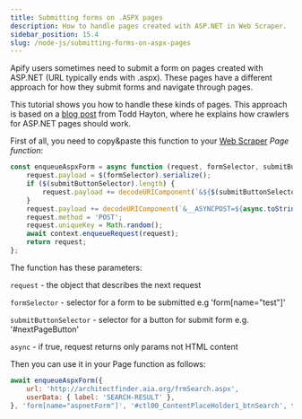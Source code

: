```yaml
---
title: Submitting forms on .ASPX pages
description: How to handle pages created with ASP.NET in Web Scraper.
sidebar_position: 15.4
slug: /node-js/submitting-forms-on-aspx-pages
---
```


Apify users sometimes need to submit a form on pages created with ASP.NET (URL typically ends with .aspx). These pages have a different approach for how they submit forms and navigate through pages.

This tutorial shows you how to handle these kinds of pages. This approach is based on a [blog post](http://toddhayton.com/2015/05/04/scraping-aspnet-pages-with-ajax-pagination/) from Todd Hayton, where he explains how crawlers for ASP.NET pages should work.

First of all, you need to copy&paste this function to your [Web Scraper](https://apify.com/apify/web-scraper) _Page function_:

```js
const enqueueAspxForm = async function (request, formSelector, submitButtonSelector, async) {
    request.payload = $(formSelector).serialize();
    if ($(submitButtonSelector).length) {
        request.payload += decodeURIComponent(`&${$(submitButtonSelector).attr('name')}=${$(submitButtonSelector).attr('value')}`);
    }
    request.payload += decodeURIComponent(`&__ASYNCPOST=${async.toString()}`);
    request.method = 'POST';
    request.uniqueKey = Math.random();
    await context.enqueueRequest(request);
    return request;
};
```

The function has these parameters:

`request` - the object that describes the next request

`formSelector` - selector for a form to be submitted e.g 'form[name="test"]'

`submitButtonSelector` - selector for a button for submit form e.g. '#nextPageButton'

`async` - if true, request returns only params not HTML content

Then you can use it in your Page function as follows:

```js
await enqueueAspxForm({
    url: 'http://architectfinder.aia.org/frmSearch.aspx',
    userData: { label: 'SEARCH-RESULT' },
}, 'form[name="aspnetForm"]', '#ctl00_ContentPlaceHolder1_btnSearch', false);
```
